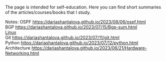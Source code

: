 The page is intended for self-education.
Here you can find short summaries of the articles/courses/books that I study.

Notes: 
OSPF <https://dariashantalova.github.io/2023/08/06/ospf.html>  
BGP <https://dariashantalova.github.io/2023/07/15/Bgp-sum.html>  
[Linux](https://dariashantalova.github.io/2023/09/18/Linux-Summary.html)  
Git <https://dariashantalova.github.io/2023/07/11/git.html>  
Python <https://dariashantalova.github.io/2023/07/12/python.html>  
Architecture <https://dariashantalova.github.io/2023/06/21/Hardware-Networking.html>
